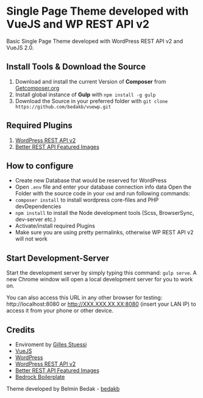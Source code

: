 # Single Page Theme developed with VueJS and WP REST API v2

Basic Single Page Theme developed with WordPress REST API v2 and VueJS 2.0.

## Install Tools & Download the Source

1. Download and install the current Version of **Composer** from [Getcomposer.org](https://getcomposer.org/)
2. Install global instance of **Gulp** with `npm install -g gulp`
3. Download the Source in your preferred folder with `git clone https://github.com/bedakb/vuewp.git`


## Required Plugins

1. [WordPress REST API v2](https://wordpress.org/plugins/rest-api/)
2. [Better REST API Featured Images](https://wordpress.org/plugins/better-rest-api-featured-images/)

## How to configure

- Create new Database that would be reserved for WordPress
- Open `.env` file and enter your database connection info data
Open the Folder with the source code in your `cmd` and run following commands:
- `composer install` to install wordpress core-files and PHP devDependencies
- `npm install` to install the Node development tools (Scss, BrowserSync, dev-server etc.)
- Activate/install required Plugins
- Make sure you are using pretty permalinks, otherwise WP REST API v2 will not work

## Start Development-Server

Start the development server by simply typing this command: `gulp serve`. A new Chrome window will open a local development server for you to work on.

You can also access this URL in any other browser for testing: http://localhost:8080 or http://XXX.XXX.XX.XX:8080 (insert your LAN IP) to access it from your phone or other device.

## Credits

* Enviroment by [Gilles Stuessi](https://github.com/gillesstuessi)
* [VueJS](https://vuejs.org/) 
* [WordPress](https://wordpress.org)
* [WordPress REST API v2](https://wordpress.org/plugins/rest-api/)
* [Better REST API Featured Images](https://wordpress.org/plugins/better-rest-api-featured-images/)
* [Bedrock Boilerplate](https://roots.io/bedrock/)

Theme developed by Belmin Bedak - [bedakb](https://github.com/bedakb)